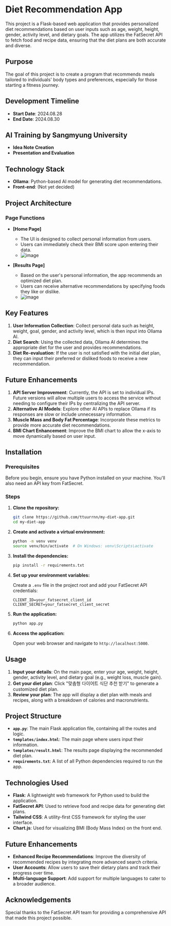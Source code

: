# Diet Recommendation App

This project is a Flask-based web application that provides personalized diet recommendations based on user inputs such as age, weight, height, gender, activity level, and dietary goals. The app utilizes the FatSecret API to fetch food and recipe data, ensuring that the diet plans are both accurate and diverse.

## Purpose

The goal of this project is to create a program that recommends meals tailored to individuals' body types and preferences, especially for those starting a fitness journey.

## Development Timeline

- **Start Date**: 2024.08.28
- **End Date**: 2024.08.30

## AI Training by Sangmyung University

- **Idea Note Creation**
- **Presentation and Evaluation**

## Technology Stack

- **Ollama**: Python-based AI model for generating diet recommendations.
- **Front-end**: (Not yet decided)

## Project Architecture

### Page Functions

- **[Home Page]**
  - The UI is designed to collect personal information from users.
  - Users can immediately check their BMI score upon entering their data.
  - ![image](https://github.com/user-attachments/assets/1c7815c2-a512-4701-ac96-dace796b88b0)

- **[Results Page]**
  - Based on the user's personal information, the app recommends an optimized diet plan.
  - Users can receive alternative recommendations by specifying foods they like or dislike.
  - ![image](https://github.com/user-attachments/assets/98330f2e-15b2-4a36-bc5d-cf9643cd58dd )

## Key Features

1. **User Information Collection**: Collect personal data such as height, weight, goal, gender, and activity level, which is then input into Ollama AI.
2. **Diet Search**: Using the collected data, Ollama AI determines the appropriate diet for the user and provides recommendations.
3. **Diet Re-evaluation**: If the user is not satisfied with the initial diet plan, they can input their preferred or disliked foods to receive a new recommendation.

## Future Enhancements

1. **API Server Improvement**: Currently, the API is set to individual IPs. Future versions will allow multiple users to access the service without needing to configure their IPs by centralizing the API server.
2. **Alternative AI Models**: Explore other AI APIs to replace Ollama if its responses are slow or include unnecessary information.
3. **Muscle Mass and Body Fat Percentage**: Incorporate these metrics to provide more accurate diet recommendations.
4. **BMI Chart Enhancement**: Improve the BMI chart to allow the x-axis to move dynamically based on user input.

## Installation

### Prerequisites

Before you begin, ensure you have Python installed on your machine. You'll also need an API key from FatSecret.

### Steps

1. **Clone the repository:**

    ```bash
    git clone https://github.com/ttuurrnn/my-diet-app.git
    cd my-diet-app
    ```

2. **Create and activate a virtual environment:**

    ```bash
    python -m venv venv
    source venv/bin/activate  # On Windows: venv\Scripts\activate
    ```

3. **Install the dependencies:**

    ```bash
    pip install -r requirements.txt
    ```

4. **Set up your environment variables:**

    Create a `.env` file in the project root and add your FatSecret API credentials:

    ```plaintext
    CLIENT_ID=your_fatsecret_client_id
    CLIENT_SECRET=your_fatsecret_client_secret
    ```

5. **Run the application:**

    ```bash
    python app.py
    ```

6. **Access the application:**

    Open your web browser and navigate to `http://localhost:5000`.

## Usage

1. **Input your details**: On the main page, enter your age, weight, height, gender, activity level, and dietary goal (e.g., weight loss, muscle gain).
2. **Get your diet plan**: Click "맞춤형 다이어트 식단 추천 받기" to generate a customized diet plan.
3. **Review your plan**: The app will display a diet plan with meals and recipes, along with a breakdown of calories and macronutrients.

## Project Structure

- **`app.py`**: The main Flask application file, containing all the routes and logic.
- **`templates/index.html`**: The main page where users input their information.
- **`templates/result.html`**: The results page displaying the recommended diet plan.
- **`requirements.txt`**: A list of all Python dependencies required to run the app.

## Technologies Used

- **Flask**: A lightweight web framework for Python used to build the application.
- **FatSecret API**: Used to retrieve food and recipe data for generating diet plans.
- **Tailwind CSS**: A utility-first CSS framework for styling the user interface.
- **Chart.js**: Used for visualizing BMI (Body Mass Index) on the front end.

## Future Enhancements

- **Enhanced Recipe Recommendations**: Improve the diversity of recommended recipes by integrating more advanced search criteria.
- **User Accounts**: Allow users to save their dietary plans and track their progress over time.
- **Multi-language Support**: Add support for multiple languages to cater to a broader audience.

## Acknowledgements

Special thanks to the FatSecret API team for providing a comprehensive API that made this project possible.
